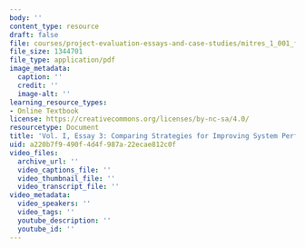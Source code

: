 ```yaml
---
body: ''
content_type: resource
draft: false
file: courses/project-evaluation-essays-and-case-studies/mitres_1_001_f23_vol1_ess03.pdf
file_size: 1344701
file_type: application/pdf
image_metadata:
  caption: ''
  credit: ''
  image-alt: ''
learning_resource_types:
- Online Textbook
license: https://creativecommons.org/licenses/by-nc-sa/4.0/
resourcetype: Document
title: 'Vol. I, Essay 3: Comparing Strategies for Improving System Performance'
uid: a220b7f9-490f-4d4f-987a-22ecae812c0f
video_files:
  archive_url: ''
  video_captions_file: ''
  video_thumbnail_file: ''
  video_transcript_file: ''
video_metadata:
  video_speakers: ''
  video_tags: ''
  youtube_description: ''
  youtube_id: ''
---
```

